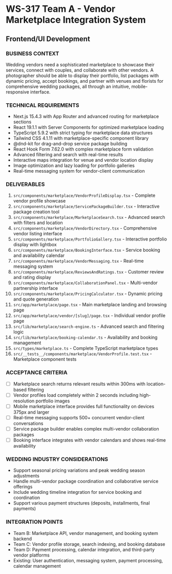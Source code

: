 # WS-317 Team A - Vendor Marketplace Integration System
## Frontend/UI Development

### BUSINESS CONTEXT
Wedding vendors need a sophisticated marketplace to showcase their services, connect with couples, and collaborate with other vendors. A photographer should be able to display their portfolio, list packages with dynamic pricing, accept bookings, and partner with venues and florists for comprehensive wedding packages, all through an intuitive, mobile-responsive interface.

### TECHNICAL REQUIREMENTS
- Next.js 15.4.3 with App Router and advanced routing for marketplace sections
- React 19.1.1 with Server Components for optimized marketplace loading
- TypeScript 5.9.2 with strict typing for marketplace data structures
- Tailwind CSS 4.1.11 with marketplace-specific component library
- @dnd-kit for drag-and-drop service package building
- React Hook Form 7.62.0 with complex marketplace form validation
- Advanced filtering and search with real-time results
- Interactive maps integration for venue and vendor location display
- Image optimization and lazy loading for portfolio galleries
- Real-time messaging system for vendor-client communication

### DELIVERABLES
1. `src/components/marketplace/VendorProfileDisplay.tsx` - Complete vendor profile showcase
2. `src/components/marketplace/ServicePackageBuilder.tsx` - Interactive package creation tool
3. `src/components/marketplace/MarketplaceSearch.tsx` - Advanced search with filters and location
4. `src/components/marketplace/VendorDirectory.tsx` - Comprehensive vendor listing interface
5. `src/components/marketplace/PortfolioGallery.tsx` - Interactive portfolio display with lightbox
6. `src/components/marketplace/BookingInterface.tsx` - Service booking and availability calendar
7. `src/components/marketplace/VendorMessaging.tsx` - Real-time messaging system
8. `src/components/marketplace/ReviewsAndRatings.tsx` - Customer review and rating display
9. `src/components/marketplace/CollaborationPanel.tsx` - Multi-vendor partnership interface
10. `src/components/marketplace/PricingCalculator.tsx` - Dynamic pricing and quote generation
11. `src/app/marketplace/page.tsx` - Main marketplace landing and browsing page
12. `src/app/marketplace/vendor/[slug]/page.tsx` - Individual vendor profile page
13. `src/lib/marketplace/search-engine.ts` - Advanced search and filtering logic
14. `src/lib/marketplace/booking-calendar.ts` - Availability and booking management
15. `src/types/marketplace.ts` - Complete TypeScript marketplace types
16. `src/__tests__/components/marketplace/VendorProfile.test.tsx` - Marketplace component tests

### ACCEPTANCE CRITERIA
- [ ] Marketplace search returns relevant results within 300ms with location-based filtering
- [ ] Vendor profiles load completely within 2 seconds including high-resolution portfolio images
- [ ] Mobile marketplace interface provides full functionality on devices 375px and larger
- [ ] Real-time messaging supports 500+ concurrent vendor-client conversations
- [ ] Service package builder enables complex multi-vendor collaboration packages
- [ ] Booking interface integrates with vendor calendars and shows real-time availability

### WEDDING INDUSTRY CONSIDERATIONS
- Support seasonal pricing variations and peak wedding season adjustments
- Handle multi-vendor package coordination and collaborative service offerings
- Include wedding timeline integration for service booking and coordination
- Support various payment structures (deposits, installments, final payments)

### INTEGRATION POINTS
- Team B: Marketplace API, vendor management, and booking system backend
- Team C: Vendor profile storage, search indexing, and booking database
- Team D: Payment processing, calendar integration, and third-party vendor platforms
- Existing: User authentication, messaging system, payment processing, calendar management